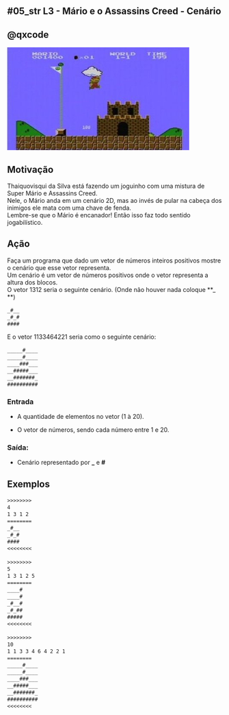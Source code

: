 ## #05_str L3 - Mário e o Assassins Creed - Cenário
## @qxcode

![](__capa.jpg)

## Motivação

Thaiquovisqui da Silva está fazendo um joguinho com uma mistura de Super Mário e Assassins Creed.  
Nele, o Mário anda em um cenário 2D, mas ao invés de pular na cabeça dos inimigos ele mata com uma chave de fenda.  
Lembre-se que o Mário é encanador! Então isso faz todo sentido jogabilístico.

## Ação  

Faça um programa que dado um vetor de números inteiros positivos mostre o cenário que esse vetor representa.  
Um cenário é um vetor de números positivos onde o vetor representa a altura dos blocos.  
O vetor 1312 seria o seguinte cenário. (Onde não houver nada coloque  **\_ **)

    _#__
    _#_#
    ####

E o vetor 1133464221 seria como o seguinte cenário:

    _____#____
    _____#____
    ____###___
    __#####___
    __#######_
    ##########

### Entrada

- A quantidade de elementos no vetor (1 à 20).  

- O vetor de números, sendo cada número entre 1 e 20.  

### Saída:

- Cenário representado por  **\_**  e  **#**

## Exemplos

``` 
>>>>>>>>
4
1 3 1 2
========
_#__
_#_#
####
<<<<<<<<

>>>>>>>>
5
1 3 1 2 5
========
____#
____#
_#__#
_#_##
#####
<<<<<<<<

>>>>>>>>
10
1 1 3 3 4 6 4 2 2 1
========
_____#____
_____#____
____###___
__#####___
__#######_
##########
<<<<<<<<
```

#